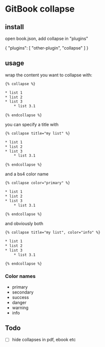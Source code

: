 GitBook collapse
==============

## install
open book.json, add collapse in "plugins"

{
    "plugins": [ "other-plugin", "collapse" ]
}

## usage
wrap the content you want to collapse with:

```html
{% collapse %}

* list 1
* list 2
* list 3
    * list 3.1
    
{% endcollapse %}
```

you can specify a title with

```html
{% collapse title="my list" %}

* list 1
* list 2
* list 3
    * list 3.1
    
{% endcollapse %}
``` 

and a bs4 color name

```html
{% collapse color="primary" %}

* list 1
* list 2
* list 3
    * list 3.1
    
{% endcollapse %}
``` 

and obviously both

```html
{% collapse title="my list", color="info" %}

* list 1
* list 2
* list 3
    * list 3.1
    
{% endcollapse %}
``` 

### Color names
* primary
* secondary
* success
* danger
* warning
* info


## Todo

* [ ] hide collapses in pdf, ebook etc